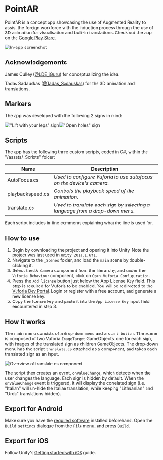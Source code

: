 # PointAR
PointAR is a concept app showcasing the use of Augmented Reality to assist the foreign workforce with the induction process through the use of 3D animation for visualisation and built-in translations. Check out the app on the [Google Play Store](https://play.google.com/store/apps/details?id=com.abdu.PointAR).

![In-app screenshot](https://i.imgur.com/i0LAJia.jpg)

## Acknowledgements
James Culley ([@LDE_iGuru](https://twitter.com/LDE_iGuru)) for conceptualizing the idea.

Tadas Sadauskas ([@Tadas_Sadauskas](https://twitter.com/Tadas_Sadauskas)) for the 3D animation and translations.

## Markers
The app was developed with the following 2 signs in mind:

!["Lift with your legs" sign](https://i.imgur.com/sG6ULEg.png)!["Open holes" sign](https://i.imgur.com/vGdgmPg.jpg)


## Scripts
The app has the following three custom scripts, coded in C#, within the "/assets/[_Scripts](https://github.com/abdullahibneat/PointAR/tree/master/Assets/_Scripts)" folder:

| Name                 | Description                                                                  |
|----------------------|------------------------------------------------------------------------------|
| AutoFocus.cs         | *Used to configure Vuforia to use autofocus on the device's camera.*         |
| playbackspeed.cs     | *Controls the playback speed of the animation.*                              |
| translate.cs         | *Used to translate each sign by selecting a language from a drop-down menu.* |

Each script includes in-line comments explaining what the line is used for.

## How to use
1. Begin by downloading the project and opening it into Unity. Note the project was last used in `Unity 2018.1.6f1`.
2. Navigate to the `_Scenes` folder, and load the `main` scene by double-clicking it.
3. Select the `AR Camera` component from the hierarchy, and under the `Vuforia Behaviour` component, click on `Open Vuforia Configuration`.
4. Press the `Add license` button just below the App License Key field. This step is required for Vuforia to be enabled. You will be redirected to the [Vuforia Dev Portal](https://developer.vuforia.com/license-manager). Login or register with a free account, and generate a new license key.
5. Copy the license key and paste it into the `App License Key` input field encountered in step 3.

## How it works
The main menu consists of a `drop-down menu` and a `start button`. The scene is composed of two Vuforia `ImageTarget` GameObjects, one for each sign, with images of the translated sign as children GameObjects.
The drop-down menu has the script `translate.cs` attached as a component, and takes each translated sign as an input.

![Overview of translate.cs component](https://i.imgur.com/ytv4URZ.jpg)

The script then creates an event, `onValueChange`, which detects when the user changes the language. Each sign is hidden by default. When the `onValueChange` event is triggered, it will display the correlated sign (i.e. "Italian" will un-hide the Italian translation, while keeping "Lithuanian" and "Urdu" translations hidden).

## Export for Android
Make sure you have the [required software](https://docs.unity3d.com/Manual/android-sdksetup.html) installed beforehand. Open the `Build settings` dialogue from the `File` menu, and press `Build`.

## Export for iOS
Follow Unity's [Getting started with iOS](https://docs.unity3d.com/Manual/iphone-GettingStarted.html) guide.
